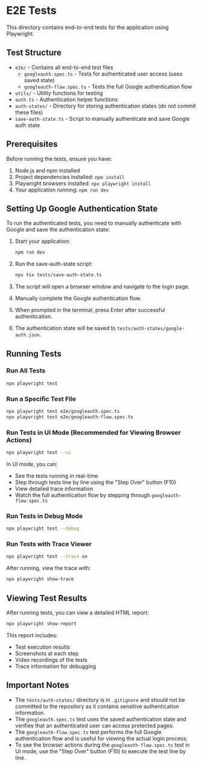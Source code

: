 # E2E Tests

This directory contains end-to-end tests for the application using Playwright.

## Test Structure

- `e2e/` - Contains all end-to-end test files
  - `googleauth.spec.ts` - Tests for authenticated user access (uses saved state)
  - `googleauth-flow.spec.ts` - Tests the full Google authentication flow
- `utils/` - Utility functions for testing
 - `auth.ts` - Authentication helper functions
- `auth-states/` - Directory for storing authentication states (do not commit these files)
- `save-auth-state.ts` - Script to manually authenticate and save Google auth state

## Prerequisites

Before running the tests, ensure you have:

1. Node.js and npm installed
2. Project dependencies installed: `npm install`
3. Playwright browsers installed: `npx playwright install`
4. Your application running: `npm run dev`

## Setting Up Google Authentication State

To run the authenticated tests, you need to manually authenticate with Google and save the authentication state:

1. Start your application:
   ```bash
   npm run dev
   ```

2. Run the save-auth-state script:
   ```bash
   npx tsx tests/save-auth-state.ts
   ```

3. The script will open a browser window and navigate to the login page.

4. Manually complete the Google authentication flow.

5. When prompted in the terminal, press Enter after successful authentication.

6. The authentication state will be saved to `tests/auth-states/google-auth.json`.

## Running Tests

### Run All Tests
```bash
npx playwright test
```

### Run a Specific Test File
```bash
npx playwright test e2e/googleauth.spec.ts
npx playwright test e2e/googleauth-flow.spec.ts
```

### Run Tests in UI Mode (Recommended for Viewing Browser Actions)
```bash
npx playwright test --ui
```
In UI mode, you can:
- See the tests running in real-time
- Step through tests line by line using the "Step Over" button (F10)
- View detailed trace information
- Watch the full authentication flow by stepping through `googleauth-flow.spec.ts`

### Run Tests in Debug Mode
```bash
npx playwright test --debug
```

### Run Tests with Trace Viewer
```bash
npx playwright test --trace on
```
After running, view the trace with:
```bash
npx playwright show-trace
```

## Viewing Test Results

After running tests, you can view a detailed HTML report:
```bash
npx playwright show-report
```

This report includes:
- Test execution results
- Screenshots at each step
- Video recordings of the tests
- Trace information for debugging

## Important Notes

- The `tests/auth-states/` directory is in `.gitignore` and should not be committed to the repository as it contains sensitive authentication information.
- The `googleauth.spec.ts` test uses the saved authentication state and verifies that an authenticated user can access protected pages.
- The `googleauth-flow.spec.ts` test performs the full Google authentication flow and is useful for viewing the actual login process.
- To see the browser actions during the `googleauth-flow.spec.ts` test in UI mode, use the "Step Over" button (F10) to execute the test line by line.